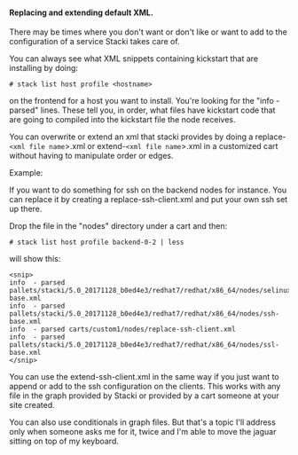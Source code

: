 #### Replacing and extending default XML.

There may be times where you don't want or don't like or want to add to the configuration of a service Stacki takes care of.

You can always see what XML snippets containing kickstart that are installing by doing:

```
# stack list host profile <hostname>
```

on the frontend for a host you want to install. You're looking for the "info - parsed" lines. These tell you, in order, what files have kickstart code that are going to compiled into the kickstart file the node receives.

You can overwrite or extend an xml that stacki provides by doing a replace-`<xml file name`>.xml or extend-`<xml file name`>.xml in a
customized cart without having to manipulate order or edges.

Example:

If you want to do something for ssh on the backend nodes for instance. You can
replace it by creating a replace-ssh-client.xml and put your own ssh set up there.

Drop the file in the "nodes" directory under a cart and then:

```
# stack list host profile backend-0-2 | less
```

will show this:
```
<snip>
info  - parsed pallets/stacki/5.0_20171128_b0ed4e3/redhat7/redhat/x86_64/nodes/selinux-base.xml
info  - parsed pallets/stacki/5.0_20171128_b0ed4e3/redhat7/redhat/x86_64/nodes/ssh-base.xml
info  - parsed carts/custom1/nodes/replace-ssh-client.xml
info  - parsed pallets/stacki/5.0_20171128_b0ed4e3/redhat7/redhat/x86_64/nodes/ssl-base.xml
</snip>
```

You can use the extend-ssh-client.xml in the same way if you just want to append or add to the ssh configuration on the clients. This works with any file in the graph provided by Stacki or provided by a cart someone at your site created.

You can also use conditionals in graph files. But that's a topic I'll address only when someone asks me for it, twice and I'm able to move the jaguar sitting on top of my keyboard.
